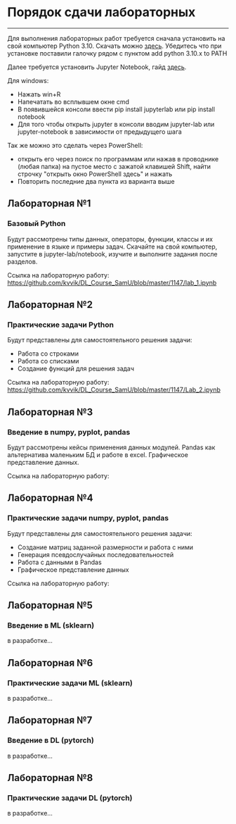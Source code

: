 # Порядок сдачи лабораторных
----------------------------

Для выполнения лабораторных работ требуется сначала установить на свой компьютер Python 3.10. Скачать можно [здесь](https://www.python.org/downloads/).
Убедитесь что при установке поставили галочку рядом с пунктом add python 3.10.x to PATH

Далее требуется установить Jupyter Notebook, гайд [здесь](https://jupyter.org/install).

Для windows:
- Нажать win+R
- Напечатать во всплывшем окне cmd
- В появившейся консоли ввести pip install jupyterlab или pip install notebook
- Для того чтобы открыть jupyter в консоли вводим jupyter-lab или jupyter-notebook в зависимости от предыдущего шага

Так же можно это сделать через PowerShell:
- открыть его через поиск по программам или нажав в проводнике (любая папка) на пустое место с зажатой клавишей Shift, найти строчку "открыть окно PowerShell здесь" и нажать
- Повторить последние два пункта из варианта выше


## Лабораторная №1
### Базовый Python
Будут рассмотрены типы данных, операторы, функции, классы и их применение в языке и примеры задач. Скачайте на свой компьютер, запустите в jupyter-lab/notebook, изучите и выполните задания после разделов. 

Ссылка на лабораторную работу: https://github.com/kvvik/DL_Course_SamU/blob/master/1147/lab_1.ipynb

## Лабораторная №2
### Практические задачи Python
Будут представлены для самостоятельного решения задачи:
- Работа со строками
- Работа со списками
- Создание функций для решения задач

Ссылка на лабораторную работу: https://github.com/kvvik/DL_Course_SamU/blob/master/1147/Lab_2.ipynb

## Лабораторная №3
### Введение в numpy, pyplot, pandas
Будут рассмотрены кейсы применения данных модулей. 
Pandas как альтернатива маленьким БД и работе в excel. 
Графическое представление данных.

Ссылка на лабораторную работу:

## Лабораторная №4
### Практические задачи numpy, pyplot, pandas
Будут представлены для самостоятельного решения задачи:
- Создание матриц заданной размерности и работа с ними
- Генерация псевдослучайных последовательностей
- Работа с данными в Pandas
- Графическое представление данных

Ссылка на лабораторную работу:

## Лабораторная №5
### Введение в ML (sklearn)
в разработке...

## Лабораторная №6
### Практические задачи ML (sklearn)
в разработке...


## Лабораторная №7
### Введение в DL (pytorch)
в разработке...


## Лабораторная №8
### Практические задачи DL (pytorch)
в разработке...

